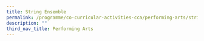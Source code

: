 ```yaml
---
title: String Ensemble
permalink: /programme/co-curricular-activities-cca/performing-arts/string-ensemble
description: ""
third_nav_title: Performing Arts
---
```

